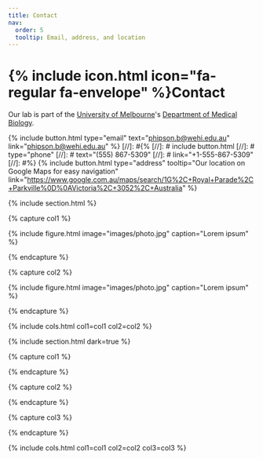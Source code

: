 ```yaml
---
title: Contact
nav:
  order: 5
  tooltip: Email, address, and location
---
```


# {% include icon.html icon="fa-regular fa-envelope" %}Contact

Our lab is part of the [University of Melbourne](https://www.unimelb.edu.au/)'s [Department of Medical Biology]([https://www.wehi.edu.au/]).


{%
  include button.html
  type="email"
  text="phipson.b@wehi.edu.au"
  link="phipson.b@wehi.edu.au"
%}
[//]: #{%
[//]: #  include button.html
[//]: #  type="phone"
[//]: #  text="(555) 867-5309"
[//]: #  link="+1-555-867-5309"
[//]: #%}
{%
  include button.html
  type="address"
  tooltip="Our location on Google Maps for easy navigation"
  link="https://www.google.com.au/maps/search/1G%2C+Royal+Parade%2C+Parkville%0D%0AVictoria%2C+3052%2C+Australia"
%}

{% include section.html %}

{% capture col1 %}

{%
  include figure.html
  image="images/photo.jpg"
  caption="Lorem ipsum"
%}

{% endcapture %}

{% capture col2 %}

{%
  include figure.html
  image="images/photo.jpg"
  caption="Lorem ipsum"
%}

{% endcapture %}

{% include cols.html col1=col1 col2=col2 %}

{% include section.html dark=true %}

{% capture col1 %}

{% endcapture %}

{% capture col2 %}

{% endcapture %}

{% capture col3 %}

{% endcapture %}

{% include cols.html col1=col1 col2=col2 col3=col3 %}
